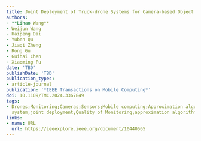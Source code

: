 ```yaml
---
title: Joint Deployment of Truck-drone Systems for Camera-based Object Monitoring
authors:
- **Lihao Wang**
- Weijun Wang
- Haipeng Dai
- Yuben Qu
- Jiaqi Zheng
- Rong Gu
- Guihai Chen
- Xiaoming Fu
date: 'TBD'
publishDate: 'TBD'
publication_types:
- article-journal
publication: '*IEEE Transactions on Mobile Computing*'
doi: 10.1109/TMC.2024.3367849
tags:
- Drones;Monitoring;Cameras;Sensors;Mobile computing;Approximation algorithms;Truck-drone
  system;joint deployment;Quality of Monitoring;approximation algorithm
links:
- name: URL
  url: https://ieeexplore.ieee.org/document/10440565
---
```

